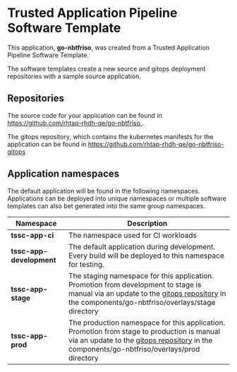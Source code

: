 # Trusted Application Pipeline Software Template

This application, **go-nbtfriso**, was created from a Trusted Application Pipeline Software Template.

The software templates create a new source and gitops deployment repositories with a sample source application. 

## Repositories

The source code for your application can be found in [https://github.com/rhtap-rhdh-qe/go-nbtfriso ](https://github.com/rhtap-rhdh-qe/go-nbtfriso ).
 
The gitops repository, which contains the kubernetes manifests for the application can be found in 
[https://github.com/rhtap-rhdh-qe/go-nbtfriso-gitops ](https://github.com/rhtap-rhdh-qe/go-nbtfriso-gitops ) 

## Application namespaces 

The default application will be found in the following namespaces. Applications can be deployed into unique namespaces or multiple software templates can also bet generated into the same group namespaces.  

|  Namespace   |  Description   |  
| -------- | -------- |
| **tssc-app-ci** | The namespace used for CI workloads |
| **tssc-app-development** | The default application during development. Every build will be deployed to this namespace for testing. |
| **tssc-app-stage** | The staging namespace for this application. Promotion from development to stage is manual via an update to the [gitops repository](https://github.com/rhtap-rhdh-qe/go-nbtfriso-gitops ) in the components/go-nbtfriso/overlays/stage directory |
| **tssc-app-prod** | The production namespace for this application. Promotion from stage to production is manual via an update to the [gitops repository](https://github.com/rhtap-rhdh-qe/go-nbtfriso-gitops ) in the components/go-nbtfriso/overlays/prod directory |